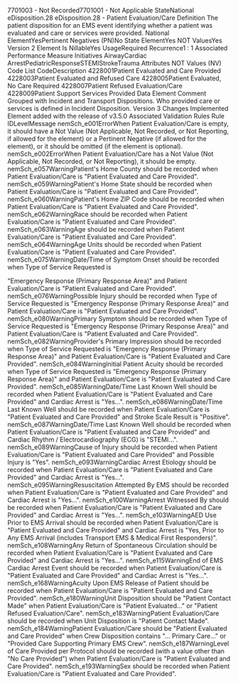 

7701003 - Not Recorded7701001 - Not Applicable
StateNational
eDisposition.28
eDisposition.28 - Patient Evaluation/Care
Definition
The patient disposition for an EMS event identifying whether a patient was evaluated and care or services
were provided.
National ElementYesPertinent Negatives (PN)No
State ElementYes
NOT ValuesYes
Version 2 Element
Is NillableYes
UsageRequired
Recurrence1 : 1
Associated Performance Measure Initiatives
AirwayCardiac ArrestPediatricResponseSTEMIStrokeTrauma
Attributes
NOT Values (NV)
Code List
CodeDescription
4228001Patient Evaluated and Care Provided
4228003Patient Evaluated and Refused Care
4228005Patient Evaluated, No Care Required
4228007Patient Refused Evaluation/Care
4228009Patient Support Services Provided
Data Element Comment
Grouped with Incident and Transport Dispositions. Who provided care or services is defined in Incident Disposition.
Version 3 Changes Implemented
Element added with the release of v3.5.0
Associated Validation Rules
Rule IDLevelMessage
nemSch_e001ErrorWhen Patient Evaluation/Care is empty, it should have a Not Value (Not Applicable, Not
Recorded, or Not Reporting, if allowed for the element) or a Pertinent Negative (if allowed for the
element), or it should be omitted (if the element is optional).
nemSch_e002ErrorWhen Patient Evaluation/Care has a Not Value (Not Applicable, Not Recorded, or Not
Reporting), it should be empty.
nemSch_e057WarningPatient's Home County should be recorded when Patient Evaluation/Care is "Patient Evaluated
and Care Provided".
nemSch_e059WarningPatient's Home State should be recorded when Patient Evaluation/Care is "Patient Evaluated
and Care Provided".
nemSch_e060WarningPatient's Home ZIP Code should be recorded when Patient Evaluation/Care is "Patient
Evaluated and Care Provided".
nemSch_e062WarningRace should be recorded when Patient Evaluation/Care is "Patient Evaluated and Care
Provided".
nemSch_e063WarningAge should be recorded when Patient Evaluation/Care is "Patient Evaluated and Care
Provided".
nemSch_e064WarningAge Units should be recorded when Patient Evaluation/Care is "Patient Evaluated and Care
Provided".
nemSch_e075WarningDate/Time of Symptom Onset should be recorded when Type of Service Requested is

"Emergency Response (Primary Response Area)" and Patient Evaluation/Care is "Patient
Evaluated and Care Provided".
nemSch_e076WarningPossible Injury should be recorded when Type of Service Requested is "Emergency Response
(Primary Response Area)" and Patient Evaluation/Care is "Patient Evaluated and Care
Provided".
nemSch_e080WarningPrimary Symptom should be recorded when Type of Service Requested is "Emergency
Response (Primary Response Area)" and Patient Evaluation/Care is "Patient Evaluated and
Care Provided".
nemSch_e082WarningProvider's Primary Impression should be recorded when Type of Service Requested is
"Emergency Response (Primary Response Area)" and Patient Evaluation/Care is "Patient
Evaluated and Care Provided".
nemSch_e084WarningInitial Patient Acuity should be recorded when Type of Service Requested is "Emergency
Response (Primary Response Area)" and Patient Evaluation/Care is "Patient Evaluated and
Care Provided".
nemSch_e085WarningDate/Time Last Known Well should be recorded when Patient Evaluation/Care is "Patient
Evaluated and Care Provided" and Cardiac Arrest is "Yes...".
nemSch_e086WarningDate/Time Last Known Well should be recorded when Patient Evaluation/Care is "Patient
Evaluated and Care Provided" and Stroke Scale Result is "Positive".
nemSch_e087WarningDate/Time Last Known Well should be recorded when Patient Evaluation/Care is "Patient
Evaluated and Care Provided" and Cardiac Rhythm / Electrocardiography (ECG) is "STEMI...".
nemSch_e089WarningCause of Injury should be recorded when Patient Evaluation/Care is "Patient Evaluated and
Care Provided" and Possible Injury is "Yes".
nemSch_e093WarningCardiac Arrest Etiology should be recorded when Patient Evaluation/Care is "Patient Evaluated
and Care Provided" and Cardiac Arrest is "Yes...".
nemSch_e095WarningResuscitation Attempted By EMS should be recorded when Patient Evaluation/Care is "Patient
Evaluated and Care Provided" and Cardiac Arrest is "Yes...".
nemSch_e100WarningArrest Witnessed By should be recorded when Patient Evaluation/Care is "Patient Evaluated
and Care Provided" and Cardiac Arrest is "Yes...".
nemSch_e103WarningAED Use Prior to EMS Arrival should be recorded when Patient Evaluation/Care is "Patient
Evaluated and Care Provided" and Cardiac Arrest is "Yes, Prior to Any EMS Arrival (includes
Transport EMS & Medical First Responders)".
nemSch_e108WarningAny Return of Spontaneous Circulation should be recorded when Patient Evaluation/Care is
"Patient Evaluated and Care Provided" and Cardiac Arrest is "Yes...".
nemSch_e115WarningEnd of EMS Cardiac Arrest Event should be recorded when Patient Evaluation/Care is "Patient
Evaluated and Care Provided" and Cardiac Arrest is "Yes...".
nemSch_e168WarningAcuity Upon EMS Release of Patient should be recorded when Patient Evaluation/Care is
"Patient Evaluated and Care Provided".
nemSch_e180WarningUnit Disposition should be "Patient Contact Made" when Patient Evaluation/Care is "Patient
Evaluated..." or "Patient Refused Evaluation/Care".
nemSch_e183WarningPatient Evaluation/Care should be recorded when Unit Disposition is "Patient Contact Made".
nemSch_e184WarningPatient Evaluation/Care should be "Patient Evaluated and Care Provided" when Crew
Disposition contains "... Primary Care..." or "Provided Care Supporting Primary EMS Crew".
nemSch_e187WarningLevel of Care Provided per Protocol should be recorded (with a value other than "No Care
Provided") when Patient Evaluation/Care is "Patient Evaluated and Care Provided".
nemSch_e193WarningSex should be recorded when Patient Evaluation/Care is "Patient Evaluated and Care Provided".